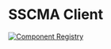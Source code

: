 # SSCMA Client

[![Component Registry](https://components.espressif.com/components/espressif/sscma_client/badge.svg)](https://components.espressif.com/components/espressif/sscma_client)

